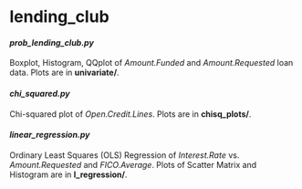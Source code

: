 # lending_club

#### *prob_lending_club.py* 
Boxplot, Histogram, QQplot of *Amount.Funded* and *Amount.Requested* loan data.  Plots are in **univariate/**.
#### *chi_squared.py* 
Chi-squared plot of *Open.Credit.Lines*.  Plots are in **chisq_plots/**.
#### *linear_regression.py* 
Ordinary Least Squares (OLS) Regression of *Interest.Rate* vs. *Amount.Requested* and *FICO.Average*.  Plots of Scatter Matrix and Histogram are in **l_regression/**.
